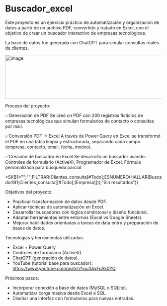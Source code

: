 # Buscador_excel

Este proyecto es un ejercicio práctico de automatización y organización de datos a partir de un archivo PDF, convertido y tratado en Excel, con el objetivo de crear un buscador interactivo de empresas tecnológicas.

La base de datos fue generada con ChatGPT para simular consultas reales de clientes.

<img width="688" height="141" alt="image" src="https://github.com/user-attachments/assets/4fdbe08d-bc82-4fb5-abb4-5368f36bdf6a" />

Proceso del proyecto:

✅Generación de PDF
Se creó un PDF con 200 registros ficticios de empresas tecnológicas que simulan formularios de contacto o consultas por mail.

✅Conversión PDF → Excel
A través de Power Query en Excel se transformó el PDF en una tabla limpia y estructurada, separando cada campo (empresa, contacto, email, fecha, motivo).

✅Creación de buscador en Excel
Se desarrolló un buscador usando: Controles de formulario (ActiveX), Programador de Excel, Fórmula personalizada para búsqueda parcial:

=SI(B1="";"";FILTRAR(Clientes_consulta[#Todo];ESNUMERO(HALLAR(Buscador!B1;Clientes_consulta[[#Todo];[Empresa]]));"Sin resultados"))

Objetivos del proyecto:

- Practicar transformación de datos desde PDF.
- Aplicar técnicas de automatización en Excel.
- Desarrollar buscadores con lógica condicional y diseño funcional.
- Adaptar herramientas entre entornos (Excel vs Google Sheets).
- Mejorar habilidades orientadas a tareas de data entry y preparación de bases de datos.

Tecnologías y herramientas utilizadas:

- Excel + Power Query
- Controles de formulario (ActiveX).
- ChatGPT (generación de datos).
- YouTube (tutorial base para buscador):
https://www.youtube.com/watch?v=JQjxFpAk0YQ

Próximos pasos:

- Incorporar conexión a base de datos (MySQL o SQLite).
- Automatizar carga masiva desde Excel a SQL.
- Diseñar una interfaz con formularios para nuevas entradas.
